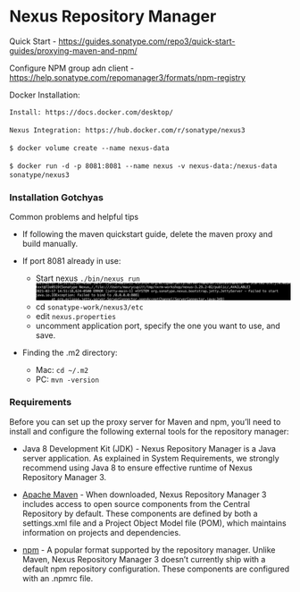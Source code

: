 # Nexus Repository Manager

Quick Start - https://guides.sonatype.com/repo3/quick-start-guides/proxying-maven-and-npm/

Configure NPM group adn client - https://help.sonatype.com/repomanager3/formats/npm-registry

Docker Installation:

```
Install: https://docs.docker.com/desktop/

Nexus Integration: https://hub.docker.com/r/sonatype/nexus3

$ docker volume create --name nexus-data

$ docker run -d -p 8081:8081 --name nexus -v nexus-data:/nexus-data sonatype/nexus3
```


### Installation Gotchyas
Common problems and helpful tips


- If following the maven quickstart guide, delete the maven proxy and build manually.



- If port 8081 already in use:
  - Start nexus `./bin/nexus run`
![Repo Port Error](repo_port.png)
  - cd `sonatype-work/nexus3/etc`
  - edit `nexus.properties`
  - uncomment application port, specify the one you want to use, and save.



- Finding the .m2 directory:
  - Mac: `cd ~/.m2`
  - PC: `mvn -version`




### Requirements

Before you can set up the proxy server for Maven and npm, you’ll need to install and configure the following external tools for the repository manager:

- Java 8 Development Kit (JDK) - Nexus Repository Manager is a Java server application. As explained in System Requirements, we strongly recommend using Java 8 to ensure effective runtime of Nexus Repository Manager 3.

- [Apache Maven](https://maven.apache.org/download.cgi) - When downloaded, Nexus Repository Manager 3 includes access to open source components from the Central Repository by default. These components are defined by both a settings.xml file and a Project Object Model file (POM), which maintains information on projects and dependencies.

- [npm](https://www.npmjs.com/get-npm) - A popular format supported by the repository manager. Unlike Maven, Nexus Repository Manager 3 doesn’t currently ship with a default npm repository configuration. These components are configured with an .npmrc file.
